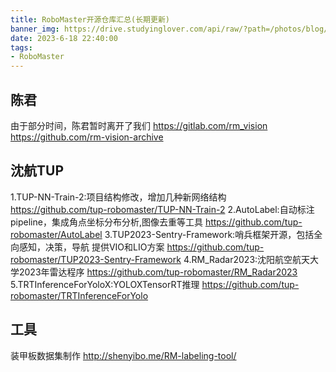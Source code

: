 ```yaml
---
title: RoboMaster开源仓库汇总(长期更新)
banner_img: https://drive.studyinglover.com/api/raw/?path=/photos/blog/background/1679396994125.png
date: 2023-6-18 22:40:00
tags:
- RoboMaster
---
```

## 陈君
由于部分时间，陈君暂时离开了我们
https://gitlab.com/rm_vision
https://github.com/rm-vision-archive

## 沈航TUP
1.TUP-NN-Train-2:项目结构修改，增加几种新网络结构 
https://github.com/tup-robomaster/TUP-NN-Train-2 
2.AutoLabel:自动标注pipeline，集成角点坐标分布分析,图像去重等工具 
https://github.com/tup-robomaster/AutoLabel 
3.TUP2023-Sentry-Framework:哨兵框架开源，包括全向感知，决策，导航 
提供VIO和LIO方案 
https://github.com/tup-robomaster/TUP2023-Sentry-Framework 
4.RM_Radar2023:沈阳航空航天大学2023年雷达程序 
https://github.com/tup-robomaster/RM_Radar2023 
5.TRTInferenceForYoloX:YOLOXTensorRT推理 
https://github.com/tup-robomaster/TRTInferenceForYolo

## 工具
装甲板数据集制作
http://shenyibo.me/RM-labeling-tool/